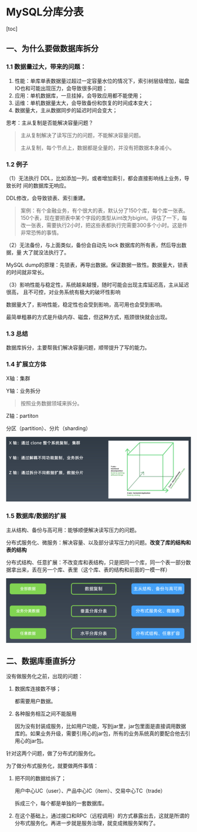 # MySQL分库分表

[toc]

## 一、为什么要做数据库拆分

### 1.1 数据量过大，带来的问题：

1. 性能：单库单表数据量过超过一定容量水位的情况下，索引树层级增加，磁盘IO也和可能出现压力，会导致很多问题；
2. 应用：单机数据库，一旦挂掉，会导致应用都不能使用；
3. 运维：单机数据量太大，会导致备份和恢复的时间成本变大；
4. 数据量大，主从数据同步的延迟时间会变大；

思考：主从复制是否能解决容量问题？

> 主从复制解决了读写压力的问题，不能解决容量问题。
>
> 主从复制，每个节点上，数据都是全量的，并没有把数据本身减小。

### 1.2 例子

（1）无法执行 DDL，比如添加一列，或者增加索引，都会直接影响线上业务，导致长时 间的数据库无响应。

DDL修改，会导致锁表、索引重建。

>  案例：有个金融业务，有个很大的表，默认分了150个库，每个库一张表。150个表，现在要把表中某个字段的类型从int改为bigint。评估了一下，每改一张表，需要执行2小时，把这些表都执行完需要300多个小时。这是件非常恐怖的事情。

（2）无法备份，与上面类似，备份会自动先 lock 数据库的所有表，然后导出数据，量 大了就没法执行了。

MySQL dump的原理：先锁表，再导出数据。保证数据一致性。数据量大，锁表的时间就非常长。

（3）影响性能与稳定性，系统越来越慢，随时可能会出现主库延迟高，主从延迟很高， 且不可控，对业务系统有极大的破坏性影响

数据量大了，影响性能，稳定性也会受到影响，高可用也会受到影响。

最简单粗暴的方式是升级内存、磁盘，但这种方式，瓶颈很快就会出现。

### 1.3 总结

数据库拆分，主要帮我们解决容量问题，顺带提升了写的能力。

### 1.4 扩展立方体

X轴：集群

Y轴：业务拆分

> 按照业务数据领域来拆分。

Z轴：partiton

分区（partition）、分片（sharding）

![扩展立方体](./photos/001扩展立方体.png)

### 1.5 数据库/数据的扩展

主从结构、备份与高可用：能够顺便解决读写压力的问题。

分布式服务化、微服务：解决容量、以及部分读写压力的问题。**改变了库的结构和表的结构**

分布式结构、任意扩展：不改变库和表结构，只是把同一个库，同一个表一部分数据拿出来，丢在另一个库、表里（这个库、表的结构和前面的一模一样）

![数据的扩展](./photos/002数据的扩展.png)

## 二、数据库垂直拆分

没有做服务化之前，出现的问题：

1. 数据库连接数不够；

   都需要用户数据。

2. 各种服务相互之间不能服用

   因为没有封装成服务，比如用户功能，写到jar里，jar包里面是直接调用数据库的。如果业务升级，需要引用心的jar包，所有的业务系统真的要配合他去引用心的jar包。

针对这两个问题，做了分布式的服务化。

为了做分布式服务化，就要做两件事情：

1. 把不同的数据给拆了；

   用户中心UC（user）、产品中心IC（item）、交易中心TC（trade）

   拆成三个，每个都是单独的一套数据库。

2. 在这个基础上，通过接口和RPC（远程调用）的方式暴露出去，这就是所谓的分布式服务化。再进一步就是服务治理，就变成微服务架构了。